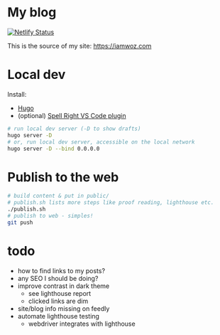 # My blog

[![Netlify Status](https://api.netlify.com/api/v1/badges/3e5e1592-f32d-4243-9705-4bce7636ce80/deploy-status)](https://app.netlify.com/sites/objective-borg-f6eb56/deploys)

This is the source of my site: https://iamwoz.com

# Local dev
Install:
- [Hugo](https://gohugo.io/)
- (optional) [Spell Right VS Code plugin](https://github.com/bartosz-antosik/vscode-spellright)

```sh
# run local dev server (-D to show drafts)
hugo server -D
# or, run local dev server, accessible on the local network
hugo server -D --bind 0.0.0.0
```


# Publish to the web
```sh
# build content & put in public/
# publish.sh lists more steps like proof reading, lighthouse etc.
./publish.sh
# publish to web - simples!
git push
```


# todo
- how to find links to my posts?
- any SEO I should be doing?
- improve contrast in dark theme
  - see lighthouse report
  - clicked links are dim
- site/blog info missing on feedly
- automate lighthouse testing
  - webdriver integrates with lighthouse
